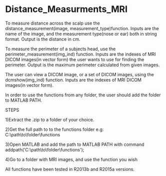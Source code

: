 # Distance_Measurments_MRI

To measure distance across the scalp use the distance_measurement(image, measurement_type)function. 
Inputs are the name of the image, and the measurement type(nose or ear) both in string format. Output is the distance in cm.

To measure the perimeter of a subjects head, use the perimeter_measurement(img_ind) function.
Inputs are the indexes of MRI DICOM images(in vector form) the user wants to use for finding the perimeter. Output is the maximum perimeter calculated from given images.

The user can view a DICOM image, or a set of DICOM images, using the dcmshow(img_ind) function. Inputs are the indexes of MRI DICOM images(in vector form).

In order to use the functions from any folder, the user should add the folder to MATLAB PATH.

STEPS

1)Extract the .zip to a folder of your choice.

2)Get the full path to to the functions folder e.g:          
C:\path\to\folder\functions

3)Open MATLAB and add the path to MATLAB PATH with command                          addpath('C:\path\to\folder\functions');

4)Go to a folder with MRI images, and use the function you wish


All functions have been tested in R2013b and R2015a versions.


